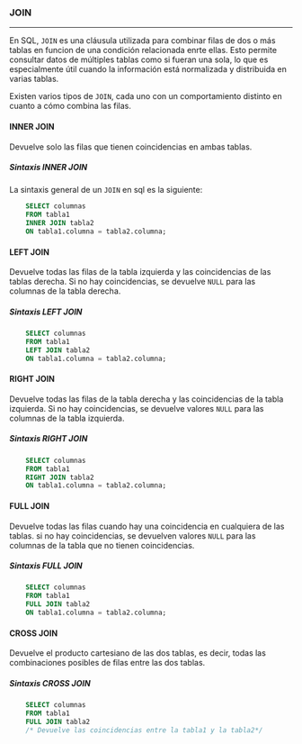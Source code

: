 ### JOIN
___

En SQL, `JOIN` es una cláusula utilizada para combinar filas de dos o más tablas en funcion de una condición relacionada enrte ellas. Esto permite consultar datos de múltiples tablas como si fueran una sola, lo que es especialmente útil cuando la información está normalizada y distribuida en varias tablas.

Existen varios tipos de `JOIN`, cada uno con un comportamiento distinto en cuanto a cómo combina las filas.

#### INNER JOIN

Devuelve solo las filas que tienen coincidencias en ambas tablas.

##### Sintaxis INNER JOIN
La sintaxis general de un `JOIN` en sql es la siguiente:
```SQL
    SELECT columnas
    FROM tabla1
    INNER JOIN tabla2
    ON tabla1.columna = tabla2.columna;
```
#### LEFT JOIN

Devuelve todas las filas de la tabla izquierda y las coincidencias de las tablas derecha. Si no hay coincidencias, se devuelve `NULL` para las columnas de la tabla derecha.

##### Sintaxis LEFT JOIN
```SQL
    SELECT columnas
    FROM tabla1
    LEFT JOIN tabla2
    ON tabla1.columna = tabla2.columna;
```
#### RIGHT JOIN

Devuelve todas las filas de la tabla derecha y las coincidencias de la tabla izquierda. Si no hay coincidencias, se devuelve valores `NULL` para las columnas de la tabla izquierda.

##### Sintaxis RIGHT JOIN

```SQL
    SELECT columnas
    FROM tabla1
    RIGHT JOIN tabla2
    ON tabla1.columna = tabla2.columna;
```
#### FULL JOIN

Devuelve todas las filas cuando hay una coincidencia en cualquiera de las tablas. si no hay coincidencias, se devuelven valores `NULL` para las columnas de la tabla que no tienen coincidencias.

##### Sintaxis FULL JOIN


```SQL
    SELECT columnas
    FROM tabla1
    FULL JOIN tabla2
    ON tabla1.columna = tabla2.columna;
```

#### CROSS JOIN

Devuelve el producto cartesiano de las dos tablas, es decir, todas las combinaciones posibles de filas entre las dos tablas.

##### Sintaxis CROSS JOIN

```SQL
    SELECT columnas
    FROM tabla1
    FULL JOIN tabla2
    /* Devuelve las coincidencias entre la tabla1 y la tabla2*/
```